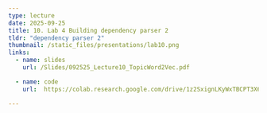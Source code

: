 ```yaml
---
type: lecture
date: 2025-09-25
title: 10. Lab 4 Building dependency parser 2
tldr: "dependency parser 2"
thumbnail: /static_files/presentations/lab10.png
links:
  - name: slides
    url: /Slides/092525_Lecture10_TopicWord2Vec.pdf

  - name: code
    url:  https://colab.research.google.com/drive/1z2SxignLKyWxTBCPT3X6kzmp8xYMj6TR?usp=sharing

---
```

